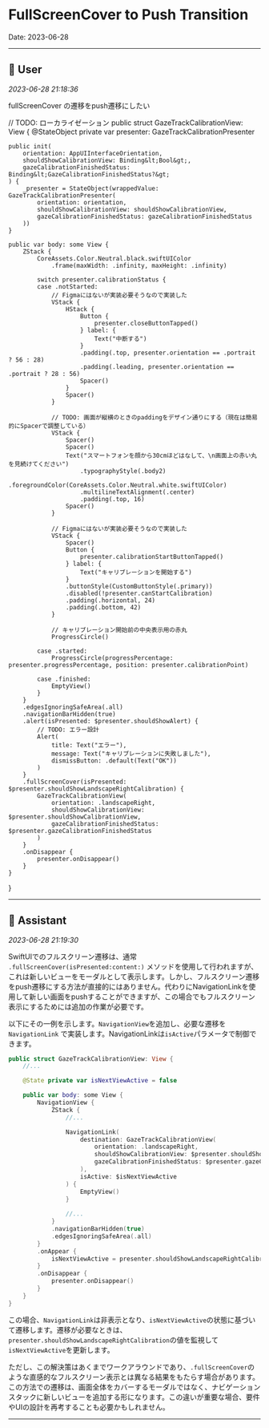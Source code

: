# FullScreenCover to Push Transition

Date: 2023-06-28

---

## 👤 User
*2023-06-28 21:18:36*

fullScreenCover の遷移をpush遷移にしたい

// TODO: ローカライゼーション
public struct GazeTrackCalibrationView: View {
    @StateObject private var presenter: GazeTrackCalibrationPresenter

    public init(
        orientation: AppUIInterfaceOrientation,
        shouldShowCalibrationView: Binding&lt;Bool&gt;,
        gazeCalibrationFinishedStatus: Binding&lt;GazeCalibrationFinishedStatus?&gt;
    ) {
        _presenter = StateObject(wrappedValue: GazeTrackCalibrationPresenter(
            orientation: orientation,
            shouldShowCalibrationView: shouldShowCalibrationView,
            gazeCalibrationFinishedStatus: gazeCalibrationFinishedStatus
        ))
    }

    public var body: some View {
        ZStack {
            CoreAssets.Color.Neutral.black.swiftUIColor
                .frame(maxWidth: .infinity, maxHeight: .infinity)

            switch presenter.calibrationStatus {
            case .notStarted:
                // Figmaにはないが実装必要そうなので実装した
                VStack {
                    HStack {
                        Button {
                            presenter.closeButtonTapped()
                        } label: {
                            Text("中断する")
                        }
                        .padding(.top, presenter.orientation == .portrait ? 56 : 28)
                        .padding(.leading, presenter.orientation == .portrait ? 28 : 56)
                        Spacer()
                    }
                    Spacer()
                }

                // TODO: 画面が縦横のときのpaddingをデザイン通りにする（現在は簡易的にSpacerで調整している）
                VStack {
                    Spacer()
                    Spacer()
                    Text("スマートフォンを顔から30cmほどはなして、\n画面上の赤い丸を見続けてください")
                        .typographyStyle(.body2)
                        .foregroundColor(CoreAssets.Color.Neutral.white.swiftUIColor)
                        .multilineTextAlignment(.center)
                        .padding(.top, 16)
                    Spacer()
                }

                // Figmaにはないが実装必要そうなので実装した
                VStack {
                    Spacer()
                    Button {
                        presenter.calibrationStartButtonTapped()
                    } label: {
                        Text("キャリブレーションを開始する")
                    }
                    .buttonStyle(CustomButtonStyle(.primary))
                    .disabled(!presenter.canStartCalibration)
                    .padding(.horizontal, 24)
                    .padding(.bottom, 42)
                }

                // キャリブレーション開始前の中央表示用の赤丸
                ProgressCircle()

            case .started:
                ProgressCircle(progressPercentage: presenter.progressPercentage, position: presenter.calibrationPoint)

            case .finished:
                EmptyView()
            }
        }
        .edgesIgnoringSafeArea(.all)
        .navigationBarHidden(true)
        .alert(isPresented: $presenter.shouldShowAlert) {
            // TODO: エラー設計
            Alert(
                title: Text("エラー"),
                message: Text("キャリブレーションに失敗しました"),
                dismissButton: .default(Text("OK"))
            )
        }
        .fullScreenCover(isPresented: $presenter.shouldShowLandscapeRightCalibration) {
            GazeTrackCalibrationView(
                orientation: .landscapeRight,
                shouldShowCalibrationView: $presenter.shouldShowCalibrationView,
                gazeCalibrationFinishedStatus: $presenter.gazeCalibrationFinishedStatus
            )
        }
        .onDisappear {
            presenter.onDisappear()
        }
    }
}

---

## 🤖 Assistant
*2023-06-28 21:19:30*

SwiftUIでのフルスクリーン遷移は、通常 `.fullScreenCover(isPresented:content:)` メソッドを使用して行われますが、これは新しいビューをモーダルとして表示します。しかし、フルスクリーン遷移をpush遷移にする方法が直接的にはありません。代わりにNavigationLinkを使用して新しい画面をpushすることができますが、この場合でもフルスクリーン表示にするためには追加の作業が必要です。

以下にその一例を示します。`NavigationView`を追加し、必要な遷移を `NavigationLink` で実装します。NavigationLinkは`isActive`パラメータで制御できます。

```swift
public struct GazeTrackCalibrationView: View {
    //...

    @State private var isNextViewActive = false

    public var body: some View {
        NavigationView {
            ZStack {
                //...

                NavigationLink(
                    destination: GazeTrackCalibrationView(
                        orientation: .landscapeRight,
                        shouldShowCalibrationView: $presenter.shouldShowCalibrationView,
                        gazeCalibrationFinishedStatus: $presenter.gazeCalibrationFinishedStatus
                    ),
                    isActive: $isNextViewActive
                ) {
                    EmptyView()
                }
                
                //...
            }
            .navigationBarHidden(true)
            .edgesIgnoringSafeArea(.all)
        }
        .onAppear {
            isNextViewActive = presenter.shouldShowLandscapeRightCalibration
        }
        .onDisappear {
            presenter.onDisappear()
        }
    }
}
```

この場合、`NavigationLink`は非表示となり、`isNextViewActive`の状態に基づいて遷移します。遷移が必要なときは、`presenter.shouldShowLandscapeRightCalibration`の値を監視して`isNextViewActive`を更新します。

ただし、この解決策はあくまでワークアラウンドであり、`.fullScreenCover`のような直感的なフルスクリーン表示とは異なる結果をもたらす場合があります。この方法での遷移は、画面全体をカバーするモーダルではなく、ナビゲーションスタックに新しいビューを追加する形になります。この違いが重要な場合、要件やUIの設計を再考することも必要かもしれません。

---
